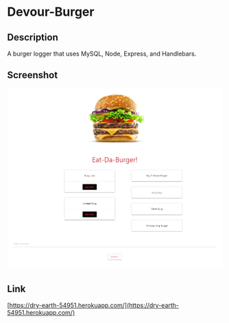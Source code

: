 # Devour-Burger

## Description
A burger logger that uses MySQL, Node, Express, and Handlebars.

## Screenshot
![alt text](https://raw.githubusercontent.com/parmark/Devour-Burger/master/public/assets/img/screenshot.PNG "")

## Link
[https://dry-earth-54951.herokuapp.com/](https://dry-earth-54951.herokuapp.com/)